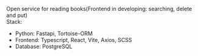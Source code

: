 Open service for reading books(Frontend in developing: searching, delete and put)  
Stack:
- Python: Fastapi, Tortoise-ORM
- Frontend: Typescript, React, Vite, Axios, SCSS
- Database: PostgreSQL
